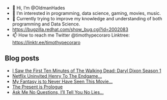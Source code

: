 - 👋 Hi, I’m @OldmanHades
- 👀 I’m interested in programming, data science, gaming, movies, music.
- 🌱 Currently trying to improve my knowledge and understanding of both programming and Data Science.
- https://bugzilla.redhat.com/show_bug.cgi?id=2002083
- 📫 How to reach me Twitter @timothypecoraro
Linktree: https://linktr.ee/timothypecoraro

## Blog posts
<!-- BLOG-POST-LIST:START -->
- [I Saw the First Ten Minutes of The Walking Dead: Daryl Dixon Season 1](https://medium.com/@timothypecoraro/i-saw-the-first-ten-minutes-of-the-walking-dead-daryl-dixon-season-1-ce08c4c8a429?source=rss-5097f5c9b801------2)
- [Netflix Uninvited Henry To The Endgame…](https://medium.com/@timothypecoraro/netflix-uninvited-henry-to-the-endgame-5ac06bbb3be7?source=rss-5097f5c9b801------2)
- [My Fantasy is to Never Have Seen This Movie…](https://medium.com/@timothypecoraro/my-fantasy-is-to-never-have-seen-this-movie-68181d828024?source=rss-5097f5c9b801------2)
- [The Present is Prologue](https://medium.com/@timothypecoraro/the-present-is-prologue-d4dbd029c458?source=rss-5097f5c9b801------2)
- [Ask Me No Questions, I’ll Tell You No Lies…](https://medium.com/data-driven-fiction/ask-me-no-questions-ill-tell-you-no-lies-845572a5e68c?source=rss-5097f5c9b801------2)
<!-- BLOG-POST-LIST:END -->
